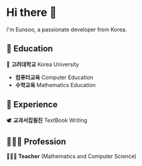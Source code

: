 # Hi there 👋

I'm Eunsoo, a passionate developer from Korea.

## 🏫 Education

🐯 **고려대학교** Korea University  
   - **컴퓨터교육** Computer Education
   - **수학교육** Mathematics Education  

## 💼 Experience

🕊️ **교과서집필진** TextBook Writing  

## 👩🏻‍🏫 Profession

👩🏻‍🏫 **Teacher** (Mathematics and Computer Science)  

